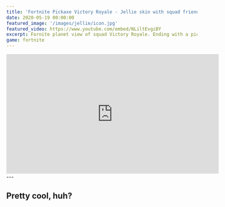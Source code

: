 ```yaml
---
title: 'Fortnite Pickaxe Victory Royale - Jellie skin with squad friends - Music Dying OMFG'
date: 2020-05-19 00:00:00
featured_image: '/images/jellie/icon.jpg'
featured_video: https://www.youtube.com/embed/NLiltEvgiBY
excerpt: Fornite planet view of squad Victory Royale. Ending with a pickaxe charge against the last man standing
game: fortnite
---
```

<iframe width="560" height="315" src="https://www.youtube.com/embed/NLiltEvgiBY" frameborder="0" allow="accelerometer; autoplay; encrypted-media; gyroscope; picture-in-picture" allowfullscreen></iframe>
---

## Pretty cool, huh?